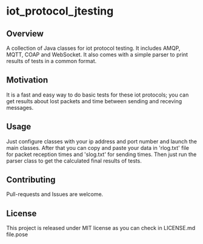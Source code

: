 # iot_protocol_jtesting

## Overview

A collection of Java classes for iot protocol testing. It includes AMQP, MQTT, COAP and WebSocket. It also comes with a simple parser to print results of tests in a common format.

## Motivation

It is a fast and easy way to do basic tests for these iot protocols; you can get results about lost packets and time between sending and receving messages. 

## Usage

Just configure classes with your ip address and port number and launch the main classes. After that you can copy and paste your data in 'rlog.txt' file for packet reception times and 'slog.txt' for sending times. Then just run the parser class to get the calculated final results of tests.

## Contributing

Pull-requests and Issues are welcome.

## License

This project is released under MIT license as you can check in LICENSE.md file.pose
